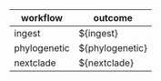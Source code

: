 | workflow      | outcome         |
| ------------- | --------------- |
| ingest        | ${ingest}       |
| phylogenetic  | ${phylogenetic} |
| nextclade     | ${nextclade}    |
